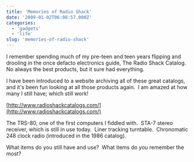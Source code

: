 ```yaml
---
title: 'Memories of Radio Shack'
date: '2009-01-02T06:08:57.000Z'
categories:
  - 'gadgets'
  - 'life'
slug: 'memories-of-radio-shack'
---
```


I remember spending much of my pre-teen and teen years flipping and drooling in the once defacto electronics guide, The Radio Shack Catalog.  No always the best products, but it sure had everything.

I have been introduced to a website archiving all of these great catalogs, and it's been fun looking at all those products again.  I am amazed at how many I still have; which still work!

[http://www.radioshackcatalogs.com/](http://www.radioshackcatalogs.com/)

The TRS-80, one of the first computers I fiddled with.  STA-7 stereo receiver, which is still in use today.  Liner tracking turntable.  Chronomatic 248 clock radio (introduced in the 1986 catalog).

What items do you still have and use?  What items do you remember the most?
